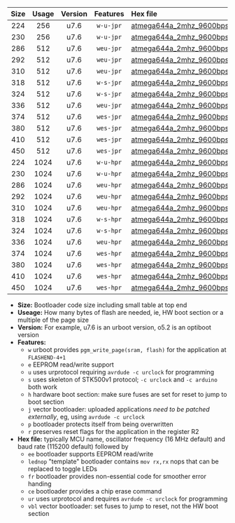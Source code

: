 |Size|Usage|Version|Features|Hex file|
|:-:|:-:|:-:|:-:|:--|
|224|256|u7.6|`w-u-jpr`|[atmega644a_2mhz_9600bps_ur_vbl.hex](https://raw.githubusercontent.com/stefanrueger/urboot/main/bootloaders/atmega644a/fcpu_2mhz/9600_bps/atmega644a_2mhz_9600bps_ur_vbl.hex)|
|230|256|u7.6|`w-u-jpr`|[atmega644a_2mhz_9600bps_lednop_ur_vbl.hex](https://raw.githubusercontent.com/stefanrueger/urboot/main/bootloaders/atmega644a/fcpu_2mhz/9600_bps/atmega644a_2mhz_9600bps_lednop_ur_vbl.hex)|
|286|512|u7.6|`weu-jpr`|[atmega644a_2mhz_9600bps_ee_ur_vbl.hex](https://raw.githubusercontent.com/stefanrueger/urboot/main/bootloaders/atmega644a/fcpu_2mhz/9600_bps/atmega644a_2mhz_9600bps_ee_ur_vbl.hex)|
|292|512|u7.6|`weu-jpr`|[atmega644a_2mhz_9600bps_ee_lednop_ur_vbl.hex](https://raw.githubusercontent.com/stefanrueger/urboot/main/bootloaders/atmega644a/fcpu_2mhz/9600_bps/atmega644a_2mhz_9600bps_ee_lednop_ur_vbl.hex)|
|310|512|u7.6|`weu-jpr`|[atmega644a_2mhz_9600bps_ee_lednop_fr_ur_vbl.hex](https://raw.githubusercontent.com/stefanrueger/urboot/main/bootloaders/atmega644a/fcpu_2mhz/9600_bps/atmega644a_2mhz_9600bps_ee_lednop_fr_ur_vbl.hex)|
|318|512|u7.6|`w-s-jpr`|[atmega644a_2mhz_9600bps_vbl.hex](https://raw.githubusercontent.com/stefanrueger/urboot/main/bootloaders/atmega644a/fcpu_2mhz/9600_bps/atmega644a_2mhz_9600bps_vbl.hex)|
|324|512|u7.6|`w-s-jpr`|[atmega644a_2mhz_9600bps_lednop_vbl.hex](https://raw.githubusercontent.com/stefanrueger/urboot/main/bootloaders/atmega644a/fcpu_2mhz/9600_bps/atmega644a_2mhz_9600bps_lednop_vbl.hex)|
|336|512|u7.6|`weu-jpr`|[atmega644a_2mhz_9600bps_ee_lednop_fr_ce_ur_vbl.hex](https://raw.githubusercontent.com/stefanrueger/urboot/main/bootloaders/atmega644a/fcpu_2mhz/9600_bps/atmega644a_2mhz_9600bps_ee_lednop_fr_ce_ur_vbl.hex)|
|374|512|u7.6|`wes-jpr`|[atmega644a_2mhz_9600bps_ee_vbl.hex](https://raw.githubusercontent.com/stefanrueger/urboot/main/bootloaders/atmega644a/fcpu_2mhz/9600_bps/atmega644a_2mhz_9600bps_ee_vbl.hex)|
|380|512|u7.6|`wes-jpr`|[atmega644a_2mhz_9600bps_ee_lednop_vbl.hex](https://raw.githubusercontent.com/stefanrueger/urboot/main/bootloaders/atmega644a/fcpu_2mhz/9600_bps/atmega644a_2mhz_9600bps_ee_lednop_vbl.hex)|
|410|512|u7.6|`wes-jpr`|[atmega644a_2mhz_9600bps_ee_lednop_fr_vbl.hex](https://raw.githubusercontent.com/stefanrueger/urboot/main/bootloaders/atmega644a/fcpu_2mhz/9600_bps/atmega644a_2mhz_9600bps_ee_lednop_fr_vbl.hex)|
|450|512|u7.6|`wes-jpr`|[atmega644a_2mhz_9600bps_ee_lednop_fr_ce_vbl.hex](https://raw.githubusercontent.com/stefanrueger/urboot/main/bootloaders/atmega644a/fcpu_2mhz/9600_bps/atmega644a_2mhz_9600bps_ee_lednop_fr_ce_vbl.hex)|
|224|1024|u7.6|`w-u-hpr`|[atmega644a_2mhz_9600bps_ur.hex](https://raw.githubusercontent.com/stefanrueger/urboot/main/bootloaders/atmega644a/fcpu_2mhz/9600_bps/atmega644a_2mhz_9600bps_ur.hex)|
|230|1024|u7.6|`w-u-hpr`|[atmega644a_2mhz_9600bps_lednop_ur.hex](https://raw.githubusercontent.com/stefanrueger/urboot/main/bootloaders/atmega644a/fcpu_2mhz/9600_bps/atmega644a_2mhz_9600bps_lednop_ur.hex)|
|286|1024|u7.6|`weu-hpr`|[atmega644a_2mhz_9600bps_ee_ur.hex](https://raw.githubusercontent.com/stefanrueger/urboot/main/bootloaders/atmega644a/fcpu_2mhz/9600_bps/atmega644a_2mhz_9600bps_ee_ur.hex)|
|292|1024|u7.6|`weu-hpr`|[atmega644a_2mhz_9600bps_ee_lednop_ur.hex](https://raw.githubusercontent.com/stefanrueger/urboot/main/bootloaders/atmega644a/fcpu_2mhz/9600_bps/atmega644a_2mhz_9600bps_ee_lednop_ur.hex)|
|310|1024|u7.6|`weu-hpr`|[atmega644a_2mhz_9600bps_ee_lednop_fr_ur.hex](https://raw.githubusercontent.com/stefanrueger/urboot/main/bootloaders/atmega644a/fcpu_2mhz/9600_bps/atmega644a_2mhz_9600bps_ee_lednop_fr_ur.hex)|
|318|1024|u7.6|`w-s-hpr`|[atmega644a_2mhz_9600bps.hex](https://raw.githubusercontent.com/stefanrueger/urboot/main/bootloaders/atmega644a/fcpu_2mhz/9600_bps/atmega644a_2mhz_9600bps.hex)|
|324|1024|u7.6|`w-s-hpr`|[atmega644a_2mhz_9600bps_lednop.hex](https://raw.githubusercontent.com/stefanrueger/urboot/main/bootloaders/atmega644a/fcpu_2mhz/9600_bps/atmega644a_2mhz_9600bps_lednop.hex)|
|336|1024|u7.6|`weu-hpr`|[atmega644a_2mhz_9600bps_ee_lednop_fr_ce_ur.hex](https://raw.githubusercontent.com/stefanrueger/urboot/main/bootloaders/atmega644a/fcpu_2mhz/9600_bps/atmega644a_2mhz_9600bps_ee_lednop_fr_ce_ur.hex)|
|374|1024|u7.6|`wes-hpr`|[atmega644a_2mhz_9600bps_ee.hex](https://raw.githubusercontent.com/stefanrueger/urboot/main/bootloaders/atmega644a/fcpu_2mhz/9600_bps/atmega644a_2mhz_9600bps_ee.hex)|
|380|1024|u7.6|`wes-hpr`|[atmega644a_2mhz_9600bps_ee_lednop.hex](https://raw.githubusercontent.com/stefanrueger/urboot/main/bootloaders/atmega644a/fcpu_2mhz/9600_bps/atmega644a_2mhz_9600bps_ee_lednop.hex)|
|410|1024|u7.6|`wes-hpr`|[atmega644a_2mhz_9600bps_ee_lednop_fr.hex](https://raw.githubusercontent.com/stefanrueger/urboot/main/bootloaders/atmega644a/fcpu_2mhz/9600_bps/atmega644a_2mhz_9600bps_ee_lednop_fr.hex)|
|450|1024|u7.6|`wes-hpr`|[atmega644a_2mhz_9600bps_ee_lednop_fr_ce.hex](https://raw.githubusercontent.com/stefanrueger/urboot/main/bootloaders/atmega644a/fcpu_2mhz/9600_bps/atmega644a_2mhz_9600bps_ee_lednop_fr_ce.hex)|

- **Size:** Bootloader code size including small table at top end
- **Useage:** How many bytes of flash are needed, ie, HW boot section or a multiple of the page size
- **Version:** For example, u7.6 is an urboot version, o5.2 is an optiboot version
- **Features:**
  + `w` urboot provides `pgm_write_page(sram, flash)` for the application at `FLASHEND-4+1`
  + `e` EEPROM read/write support
  + `u` uses urprotocol requiring `avrdude -c urclock` for programming
  + `s` uses skeleton of STK500v1 protocol; `-c urclock` and `-c arduino` both work
  + `h` hardware boot section: make sure fuses are set for reset to jump to boot section
  + `j` vector bootloader: uploaded applications *need to be patched externally*, eg, using `avrdude -c urclock`
  + `p` bootloader protects itself from being overwritten
  + `r` preserves reset flags for the application in the register R2
- **Hex file:** typically MCU name, oscillator frequency (16 MHz default) and baud rate (115200 default) followed by
  + `ee` bootloader supports EEPROM read/write
  + `lednop` "template" bootloader contains `mov rx,rx` nops that can be replaced to toggle LEDs
  + `fr` bootloader provides non-essential code for smoother error handing
  + `ce` bootloader provides a chip erase command
  + `ur` uses urprotocol and requires `avrdude -c urclock` for programming
  + `vbl` vector bootloader: set fuses to jump to reset, not the HW boot section

